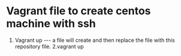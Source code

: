 # Vagrant file to create centos machine with ssh

1. Vagrant up
 --- a file will create and then replace the file with this repository file.
2.vagrant up





